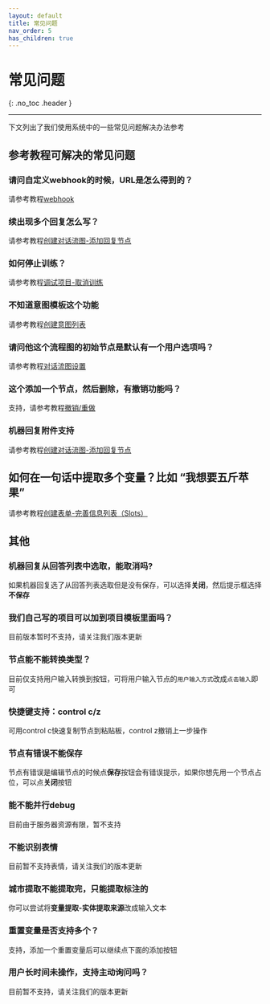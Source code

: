 ```yaml
---
layout: default
title: 常见问题
nav_order: 5
has_children: true
---
```


# 常见问题
{: .no_toc .header }

----
下文列出了我们使用系统中的一些常见问题解决办法参考

## 参考教程可解决的常见问题

### 请问自定义webhook的时候，URL是怎么得到的？

请参考教程[webhook](/docs/tutorial/webhook/01-webhook/)

### 续出现多个回复怎么写？
请参考教程[创建对话流图-添加回复节点](/docs/tutorial/flow/01-create-flow/#添加回复节点)

### 如何停止训练？
请参考教程[调试项目-取消训练](/docs/tutorial/flow/03-train-project/#取消训练)

### 不知道意图模板这个功能
请参考教程[创建意图列表](/docs/tutorial/node-template/user-global/)

### 请问他这个流程图的初始节点是默认有一个用户选项吗？
请参考教程[对话流图设置](/docs/tutorial/setting/#对话流图设置)

### 这个添加一个节点，然后删除，有撤销功能吗？
支持，请参考教程[撤销/重做](/docs/tutorial/setting/#对话流图设置)

### 机器回复附件支持
请参考教程[创建对话流图-添加回复节点](/docs/tutorial/flow/01-create-flow/#回复节点添加附件)

## 如何在一句话中提取多个变量？比如 “我想要五斤苹果”

请参考教程[创建表单-完善信息列表（Slots）](/docs/tutorial/flow/01-create-flow/#完善信息列表（Slots）)

## 其他

### 机器回复从回答列表中选取，能取消吗?
如果机器回复选了从回答列表选取但是没有保存，可以选择**关闭**，然后提示框选择**不保存**

### 我们自己写的项目可以加到项目模板里面吗？
目前版本暂时不支持，请关注我们版本更新

### 节点能不能转换类型？
目前仅支持用户输入转换到按钮，可将用户输入节点的`用户输入方式`改成`点击输入`即可

### 快捷键支持：control c/z

可用control c快速复制节点到粘贴板，control z撤销上一步操作

### 节点有错误不能保存
节点有错误是编辑节点的时候点**保存**按钮会有错误提示，如果你想先用一个节点占位，可以点**关闭**按钮

### 能不能并行debug
目前由于服务器资源有限，暂不支持

### 不能识别表情
目前暂不支持表情，请关注我们的版本更新

### 城市提取不能提取完，只能提取标注的
你可以尝试将**变量提取-实体提取来源**改成输入文本

### 重置变量是否支持多个？
支持，添加一个重置变量后可以继续点下面的添加按钮

### 用户长时间未操作，支持主动询问吗？
目前暂不支持，请关注我们的版本更新

